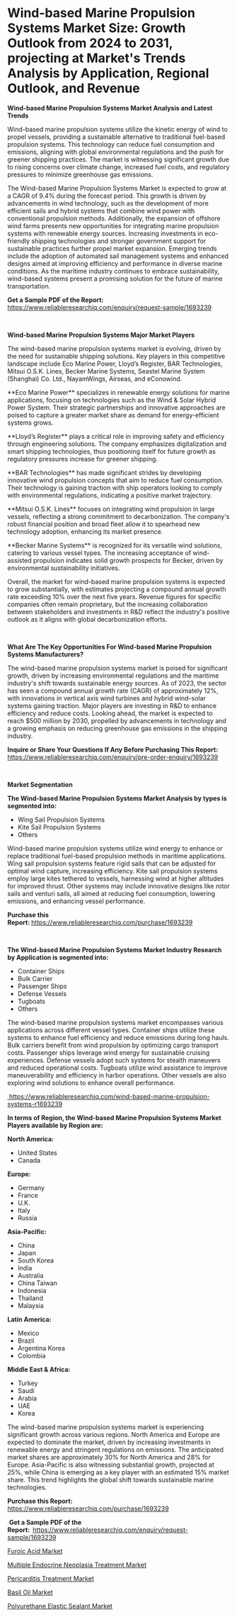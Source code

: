 <p><h1>Wind-based Marine Propulsion Systems Market Size: Growth Outlook from 2024 to 2031, projecting at Market's Trends Analysis by Application, Regional Outlook, and Revenue</h1></p><p><strong>Wind-based Marine Propulsion Systems Market Analysis and Latest Trends</strong></p>
<p><p>Wind-based marine propulsion systems utilize the kinetic energy of wind to propel vessels, providing a sustainable alternative to traditional fuel-based propulsion systems. This technology can reduce fuel consumption and emissions, aligning with global environmental regulations and the push for greener shipping practices. The market is witnessing significant growth due to rising concerns over climate change, increased fuel costs, and regulatory pressures to minimize greenhouse gas emissions.</p><p>The Wind-based Marine Propulsion Systems Market is expected to grow at a CAGR of 9.4% during the forecast period. This growth is driven by advancements in wind technology, such as the development of more efficient sails and hybrid systems that combine wind power with conventional propulsion methods. Additionally, the expansion of offshore wind farms presents new opportunities for integrating marine propulsion systems with renewable energy sources. Increasing investments in eco-friendly shipping technologies and stronger government support for sustainable practices further propel market expansion. Emerging trends include the adoption of automated sail management systems and enhanced designs aimed at improving efficiency and performance in diverse marine conditions. As the maritime industry continues to embrace sustainability, wind-based systems present a promising solution for the future of marine transportation.</p></p>
<p><strong>Get a Sample PDF of the Report:&nbsp;</strong> <a href="https://www.reliableresearchiq.com/enquiry/request-sample/1693239?utm_campaign=103&utm_medium=2&utm_source=Github&utm_content=ia&utm_term=19112024&utm_id=wind-based-marine-propulsion-systems">https://www.reliableresearchiq.com/enquiry/request-sample/1693239</a></p>
<p>&nbsp;</p>
<p><strong>Wind-based Marine Propulsion Systems Major Market Players</strong></p>
<p><p>The wind-based marine propulsion systems market is evolving, driven by the need for sustainable shipping solutions. Key players in this competitive landscape include Eco Marine Power, Lloyd’s Register, BAR Technologies, Mitsui O.S.K. Lines, Becker Marine Systems, Seastel Marine System (Shanghai) Co. Ltd., NayamWings, Airseas, and eConowind.</p><p>**Eco Marine Power** specializes in renewable energy solutions for marine applications, focusing on technologies such as the Wind & Solar Hybrid Power System. Their strategic partnerships and innovative approaches are poised to capture a greater market share as demand for energy-efficient systems grows.</p><p>**Lloyd’s Register** plays a critical role in improving safety and efficiency through engineering solutions. The company emphasizes digitalization and smart shipping technologies, thus positioning itself for future growth as regulatory pressures increase for greener shipping.</p><p>**BAR Technologies** has made significant strides by developing innovative wind propulsion concepts that aim to reduce fuel consumption. Their technology is gaining traction with ship operators looking to comply with environmental regulations, indicating a positive market trajectory.</p><p>**Mitsui O.S.K. Lines** focuses on integrating wind propulsion in large vessels, reflecting a strong commitment to decarbonization. The company's robust financial position and broad fleet allow it to spearhead new technology adoption, enhancing its market presence.</p><p>**Becker Marine Systems** is recognized for its versatile wind solutions, catering to various vessel types. The increasing acceptance of wind-assisted propulsion indicates solid growth prospects for Becker, driven by environmental sustainability initiatives.</p><p>Overall, the market for wind-based marine propulsion systems is expected to grow substantially, with estimates projecting a compound annual growth rate exceeding 10% over the next five years. Revenue figures for specific companies often remain proprietary, but the increasing collaboration between stakeholders and investments in R&D reflect the industry's positive outlook as it aligns with global decarbonization efforts.</p></p>
<p>&nbsp;</p>
<p><strong>What Are The Key Opportunities For Wind-based Marine Propulsion Systems Manufacturers?</strong></p>
<p><p>The wind-based marine propulsion systems market is poised for significant growth, driven by increasing environmental regulations and the maritime industry's shift towards sustainable energy sources. As of 2023, the sector has seen a compound annual growth rate (CAGR) of approximately 12%, with innovations in vertical axis wind turbines and hybrid wind-solar systems gaining traction. Major players are investing in R&D to enhance efficiency and reduce costs. Looking ahead, the market is expected to reach $500 million by 2030, propelled by advancements in technology and a growing emphasis on reducing greenhouse gas emissions in the shipping industry.</p></p>
<p><strong>Inquire or Share Your Questions If Any Before Purchasing This Report:</strong> <a href="https://www.reliableresearchiq.com/enquiry/pre-order-enquiry/1693239?utm_campaign=103&utm_medium=2&utm_source=Github&utm_content=ia&utm_term=19112024&utm_id=wind-based-marine-propulsion-systems">https://www.reliableresearchiq.com/enquiry/pre-order-enquiry/1693239</a></p>
<p>&nbsp;</p>
<p><strong>Market Segmentation</strong></p>
<p><strong>The Wind-based Marine Propulsion Systems Market Analysis by types is segmented into:</strong></p>
<p><ul><li>Wing Sail Propulsion Systems</li><li>Kite Sail Propulsion Systems</li><li>Others</li></ul></p>
<p><p>Wind-based marine propulsion systems utilize wind energy to enhance or replace traditional fuel-based propulsion methods in maritime applications. Wing sail propulsion systems feature rigid sails that can be adjusted for optimal wind capture, increasing efficiency. Kite sail propulsion systems employ large kites tethered to vessels, harnessing wind at higher altitudes for improved thrust. Other systems may include innovative designs like rotor sails and venturi sails, all aimed at reducing fuel consumption, lowering emissions, and enhancing vessel performance.</p></p>
<p><strong>Purchase this Report:&nbsp;</strong><a href="https://www.reliableresearchiq.com/purchase/1693239?utm_campaign=103&utm_medium=2&utm_source=Github&utm_content=ia&utm_term=19112024&utm_id=wind-based-marine-propulsion-systems">https://www.reliableresearchiq.com/purchase/1693239</a></p>
<p>&nbsp;</p>
<p><strong>The Wind-based Marine Propulsion Systems Market Industry Research by Application is segmented into:</strong></p>
<p><ul><li>Container Ships</li><li>Bulk Carrier</li><li>Passenger Ships</li><li>Defense Vessels</li><li>Tugboats</li><li>Others</li></ul></p>
<p><p>The wind-based marine propulsion systems market encompasses various applications across different vessel types. Container ships utilize these systems to enhance fuel efficiency and reduce emissions during long hauls. Bulk carriers benefit from wind propulsion by optimizing cargo transport costs. Passenger ships leverage wind energy for sustainable cruising experiences. Defense vessels adopt such systems for stealth maneuvers and reduced operational costs. Tugboats utilize wind assistance to improve maneuverability and efficiency in harbor operations. Other vessels are also exploring wind solutions to enhance overall performance.</p></p>
<p><a href="https://www.reliableresearchiq.com/wind-based-marine-propulsion-systems-r1693239?utm_campaign=103&utm_medium=2&utm_source=Github&utm_content=ia&utm_term=19112024&utm_id=wind-based-marine-propulsion-systems">&nbsp;https://www.reliableresearchiq.com/wind-based-marine-propulsion-systems-r1693239</a></p>
<p><strong>In terms of Region, the Wind-based Marine Propulsion Systems Market Players available by Region are:</strong></p>
<p>
    <p> <strong> North America: </strong>
        <ul>
            <li>United States</li>
            <li>Canada</li>
        </ul>
        </p> 
    <p> <strong> Europe: </strong>
        <ul>
            <li>Germany</li>
            <li>France</li>
            <li>U.K.</li>
            <li>Italy</li>
            <li>Russia</li>
        </ul>
        </p> 
    <p> <strong> Asia-Pacific: </strong>
        <ul>
            <li>China</li>
            <li>Japan</li>
            <li>South Korea</li>
            <li>India</li>
            <li>Australia</li>
            <li>China Taiwan</li>
            <li>Indonesia</li>
            <li>Thailand</li>
            <li>Malaysia</li>
        </ul>
        </p> 
    <p> <strong> Latin America: </strong>
        <ul>
            <li>Mexico</li>
            <li>Brazil</li>
            <li>Argentina Korea</li>
            <li>Colombia</li>
        </ul>
        </p> 
    <p> <strong> Middle East & Africa: </strong>
        <ul>
            <li>Turkey</li>
            <li>Saudi</li>
            <li>Arabia</li>
            <li>UAE</li>
            <li>Korea</li>
        </ul>
    </p>
    </p>
<p><p>The wind-based marine propulsion systems market is experiencing significant growth across various regions. North America and Europe are expected to dominate the market, driven by increasing investments in renewable energy and stringent regulations on emissions. The anticipated market shares are approximately 30% for North America and 28% for Europe. Asia-Pacific is also witnessing substantial growth, projected at 25%, while China is emerging as a key player with an estimated 15% market share. This trend highlights the global shift towards sustainable marine technologies.</p></p>
<p><strong>Purchase this Report: </strong><a href="https://www.reliableresearchiq.com/purchase/1693239?utm_campaign=103&utm_medium=2&utm_source=Github&utm_content=ia&utm_term=19112024&utm_id=wind-based-marine-propulsion-systems">https://www.reliableresearchiq.com/purchase/1693239</a></p>
<p>&nbsp;<strong>Get a Sample PDF of the Report:&nbsp;&nbsp;</strong><a href="https://www.reliableresearchiq.com/enquiry/request-sample/1693239?utm_campaign=103&utm_medium=2&utm_source=Github&utm_content=ia&utm_term=19112024&utm_id=wind-based-marine-propulsion-systems">https://www.reliableresearchiq.com/enquiry/request-sample/1693239</a></p>
<p><strong></strong></p>
<p><p><a href="https://www.linkedin.com/pulse/global-furoic-acid-market-opportunities-forecast-period-from-bwqce?utm_campaign=103&utm_medium=2&utm_source=Github&utm_content=ia&utm_term=19112024&utm_id=wind-based-marine-propulsion-systems">Furoic Acid Market</a></p><p><a href="https://issuu.com/reportprime-2/docs/multiple-endocrine-neoplasia-treatm_c586d0e613a3a0?utm_campaign=103&utm_medium=2&utm_source=Github&utm_content=ia&utm_term=19112024&utm_id=wind-based-marine-propulsion-systems">Multiple Endocrine Neoplasia Treatment Market</a></p><p><a href="https://issuu.com/reportprime-2/docs/pericarditis-treatment-market-size-_a3f00043268653?utm_campaign=103&utm_medium=2&utm_source=Github&utm_content=ia&utm_term=19112024&utm_id=wind-based-marine-propulsion-systems">Pericarditis Treatment Market</a></p><p><a href="https://www.linkedin.com/pulse/basil-oil-market-evolution-regional-adaptations-innovation-meoje?utm_campaign=103&utm_medium=2&utm_source=Github&utm_content=ia&utm_term=19112024&utm_id=wind-based-marine-propulsion-systems">Basil Oil Market</a></p><p><a href="https://www.linkedin.com/pulse/polyurethane-elastic-sealant-spectrum-usage-patterns-sector-nvucf?utm_campaign=103&utm_medium=2&utm_source=Github&utm_content=ia&utm_term=19112024&utm_id=wind-based-marine-propulsion-systems">Polyurethane Elastic Sealant Market</a></p></p>